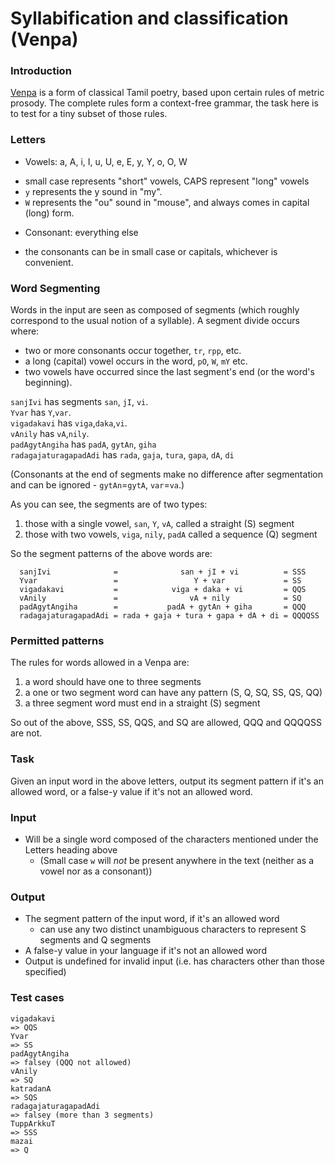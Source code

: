
# Syllabification and classification (Venpa)

### Introduction

[Venpa](https://en.wikipedia.org/wiki/Venpa) is a form of classical Tamil poetry, based upon certain rules of metric prosody. The complete rules form a context-free grammar, the task here is to test for a tiny subset of those rules. 

### Letters

* Vowels: a, A, i, I, u, U, e, E, y, Y, o, O, W
 - small case represents "short" vowels, CAPS represent "long" vowels
 - `y` represents the y sound in "my".
 - `W` represents the "ou" sound in "mouse", and always comes in capital (long) form.
* Consonant: everything else
 - the consonants can be in small case or capitals, whichever is convenient.

### Word Segmenting 

Words in the input are seen as composed of segments (which roughly correspond to the usual notion of a syllable). A segment divide occurs where:    

* two or more consonants occur together, `tr`, `rpp`, etc.      
* a long (capital) vowel occurs in the word, `pO`, `W`, `mY` etc.     
* two vowels have occurred since the last segment's end (or the word's beginning). 

`sanjIvi` has segments `san`, `jI`, `vi`.     
`Yvar` has `Y`,`var`.         
`vigadakavi` has `viga`,`daka`,`vi`.      
`vAnily` has `vA`,`nily`.        
`padAgytAngiha` has `padA`, `gytAn`, `giha`         
`radagajaturagapadAdi` has `rada`, `gaja`, `tura`, `gapa`, `dA`, `di` 

(Consonants at the end of segments make no difference after segmentation and can be ignored - `gytAn`=`gytA`, `var`=`va`.)

As you can see, the segments are of two types: 

1. those with a single vowel, `san`, `Y`, `vA`, called a straight (S) segment
2. those with two vowels, `viga`, `nily`, `padA` called a sequence (Q) segment

So the segment patterns of the above words are:

      sanjIvi              =              san + jI + vi          = SSS
      Yvar                 =                 Y + var             = SS
      vigadakavi           =            viga + daka + vi         = QQS
      vAnily               =                vA + nily            = SQ
      padAgytAngiha        =           padA + gytAn + giha       = QQQ
      radagajaturagapadAdi = rada + gaja + tura + gapa + dA + di = QQQQSS

### Permitted patterns 

The rules for words allowed in a Venpa are:

1. a word should have one to three segments
2. a one or two segment word can have any pattern (S, Q, SQ, SS, QS, QQ)
3. a three segment word must end in a straight (S) segment

So out of the above, SSS, SS, QQS, and SQ are allowed, QQQ and QQQQSS are not. 

### Task

Given an input word in the above letters, output its segment pattern if it's an allowed word, 
or a false-y value if it's not an allowed word. 

### Input

* Will be a single word composed of the characters mentioned under the Letters heading above
  - (Small case `w` will *not* be present anywhere in the text (neither as a vowel nor as a consonant))

### Output

* The segment pattern of the input word, if it's an allowed word
  - can use any two distinct unambiguous characters to represent S segments and Q segments
* A false-y value in your language if it's not an allowed word
* Output is undefined for invalid input (i.e. has characters other than those specified)

### Test cases

    vigadakavi 
    => QQS
    Yvar 
    => SS
    padAgytAngiha
    => falsey (QQQ not allowed)
    vAnily
    => SQ
    katradanA
    => SQS
    radagajaturagapadAdi 
    => falsey (more than 3 segments)
    TuppArkkuT
    => SSS
    mazai
    => Q


